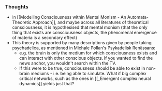 ### Thoughts
* In [[Modelling Consciousness within Mental Monism - An Automata-Theoretic Approach]], and maybe across all literatures of theoretical consciousness, it is hypothesised that mental monism (that the only thing that exists are consciousness objects, the phenomenal emergence of materia is a secondary effect)
* This theory is supported by many descriptions given by people taking psychadelica, as mentioned in Michale Pollan's Psykadelisk Renässans:
	* e.g. the brain is only the medium for which consciousness exists and can interact with other conscious objects. If you wanted to find the news anchor, you wouldn't search within the TV.
	* If this were to be true, consciousness should be able to exist in non-brain mediums - i.e. being able to simulate. What if big complex critical networks, such as the ones in [[_Emergent complex neural dynamics]] yields just that?